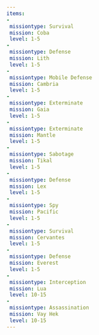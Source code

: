 ```yaml
---
items:
-
 missiontype: Survival
 mission: Coba
 level: 1-5
-
 missiontype: Defense
 mission: Lith
 level: 1-5
-
 missiontype: Mobile Defense
 mission: Cambria
 level: 1-5
-
 missiontype: Exterminate
 mission: Gaia
 level: 1-5
-
 missiontype: Exterminate
 mission: Mantle
 level: 1-5
-
 missiontype: Sabotage
 mission: Tikal
 level: 1-5
-
 missiontype: Defense
 mission: Lex
 level: 1-5
-
 missiontype: Spy
 mission: Pacific
 level: 1-5
-
 missiontype: Survival
 mission: Cervantes
 level: 1-5
-
 missiontype: Defense
 mission: Everest
 level: 1-5
-
 missiontype: Interception
 mission: Lua
 level: 10-15
-
 missiontype: Assassination
 mission: Vay Hek
 level: 10-15
---
```

